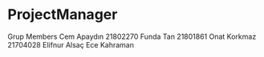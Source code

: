 # ProjectManager
Grup Members
Cem Apaydın 21802270
Funda Tan 21801861
Onat Korkmaz 21704028
Elifnur Alsaç
Ece Kahraman
